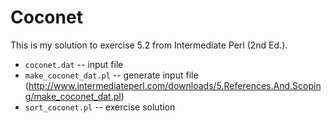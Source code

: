 # Coconet

This is my solution to exercise 5.2 from Intermediate Perl (2nd Ed.).

* `coconet.dat` -- input file
* `make_coconet_dat.pl` -- generate input file (http://www.intermediateperl.com/downloads/5.References.And.Scoping/make_coconet_dat.pl)
* `sort_coconet.pl` -- exercise solution
